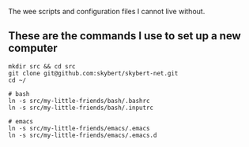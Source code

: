 The wee scripts and configuration files I cannot live without.


## These are the commands I use to set up a new computer

```
mkdir src && cd src
git clone git@github.com:skybert/skybert-net.git
cd ~/

# bash
ln -s src/my-little-friends/bash/.bashrc 
ln -s src/my-little-friends/bash/.inputrc

# emacs
ln -s src/my-little-friends/emacs/.emacs
ln -s src/my-little-friends/emacs/.emacs.d
```
